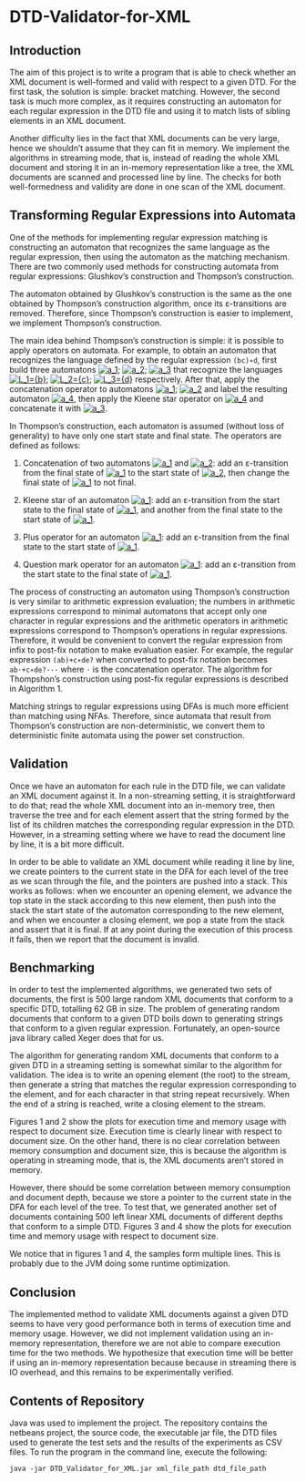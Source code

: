 # DTD-Validator-for-XML

## Introduction

The aim of this project is to write a program that is able to check whether an XML document is well-formed and valid with respect to a given DTD. For the first task, the solution is simple: bracket matching. However, the second task is much more complex, as it requires constructing an automaton for each regular expression in the DTD file and using it to match lists of sibling elements in an XML document.

Another difficulty lies in the fact that XML documents can be very large, hence we shouldn’t assume that they can fit in memory. We implement the algorithms in streaming mode, that is, instead of reading the whole XML document and storing it in an in-memory representation like a tree, the XML documents are scanned and processed line by line. The checks for both well-formedness and validity are done in one scan of the XML document.

## Transforming Regular Expressions into Automata

One of the methods for implementing regular expression matching is constructing an automaton that recognizes the same language as the regular expression, then using the automaton as the matching mechanism. There are two commonly used methods for constructing automata from regular expressions: Glushkov’s construction and Thompson’s construction.

The automaton obtained by Glushkov’s construction is the same as the one obtained by Thompson’s construction algorithm, once its ε-transitions are removed. Therefore, since Thompson’s construction is easier to implement, we implement Thompson’s construction.

The main idea behind Thompson’s construction is simple: it is possible to apply operators on automata. For example, to obtain an automaton that recognizes the language defined by the regular expression `(bc)∗d`, first build three automatons <a href="https://www.codecogs.com/eqnedit.php?latex=a_1" target="_blank"><img src="https://latex.codecogs.com/gif.latex?a_1" title="a_1" /></a>; <a href="https://www.codecogs.com/eqnedit.php?latex=a_2" target="_blank"><img src="https://latex.codecogs.com/gif.latex?a_2" title="a_2" /></a>; <a href="https://www.codecogs.com/eqnedit.php?latex=a_3" target="_blank"><img src="https://latex.codecogs.com/gif.latex?a_3" title="a_3" /></a> that recognize the languages <a href="https://www.codecogs.com/eqnedit.php?latex=L_1={b}" target="_blank"><img src="https://latex.codecogs.com/gif.latex?L_1={b}" title="L_1={b}" /></a>; <a href="https://www.codecogs.com/eqnedit.php?latex=L_2={c}" target="_blank"><img src="https://latex.codecogs.com/gif.latex?L_2={c}" title="L_2={c}" /></a>; <a href="https://www.codecogs.com/eqnedit.php?latex=L_3={d}" target="_blank"><img src="https://latex.codecogs.com/gif.latex?L_3={d}" title="L_3={d}" /></a> respectively. After that, apply the concatenation operator to automatons <a href="https://www.codecogs.com/eqnedit.php?latex=a_1" target="_blank"><img src="https://latex.codecogs.com/gif.latex?a_1" title="a_1" /></a>; <a href="https://www.codecogs.com/eqnedit.php?latex=a_2" target="_blank"><img src="https://latex.codecogs.com/gif.latex?a_2" title="a_2" /></a> and label the resulting automaton <a href="https://www.codecogs.com/eqnedit.php?latex=a_4" target="_blank"><img src="https://latex.codecogs.com/gif.latex?a_4" title="a_4" /></a>, then apply the Kleene star operator on <a href="https://www.codecogs.com/eqnedit.php?latex=a_4" target="_blank"><img src="https://latex.codecogs.com/gif.latex?a_4" title="a_4" /></a> and concatenate it with <a href="https://www.codecogs.com/eqnedit.php?latex=a_3" target="_blank"><img src="https://latex.codecogs.com/gif.latex?a_3" title="a_3" /></a>.

In Thompson’s construction, each automaton is assumed (without loss of generality) to have only one start state and final state. The operators are defined as follows:

1. Concatenation of two automatons <a href="https://www.codecogs.com/eqnedit.php?latex=a_1" target="_blank"><img src="https://latex.codecogs.com/gif.latex?a_1" title="a_1" /></a> and <a href="https://www.codecogs.com/eqnedit.php?latex=a_2" target="_blank"><img src="https://latex.codecogs.com/gif.latex?a_2" title="a_2" /></a>: add an ε-transition from the final state of <a href="https://www.codecogs.com/eqnedit.php?latex=a_1" target="_blank"><img src="https://latex.codecogs.com/gif.latex?a_1" title="a_1" /></a> to the start state of <a href="https://www.codecogs.com/eqnedit.php?latex=a_2" target="_blank"><img src="https://latex.codecogs.com/gif.latex?a_2" title="a_2" /></a>, then change the final state of <a href="https://www.codecogs.com/eqnedit.php?latex=a_1" target="_blank"><img src="https://latex.codecogs.com/gif.latex?a_1" title="a_1" /></a> to not final.

2. Kleene star of an automaton <a href="https://www.codecogs.com/eqnedit.php?latex=a_1" target="_blank"><img src="https://latex.codecogs.com/gif.latex?a_1" title="a_1" /></a>: add an ε-transition from the start state to the final state of <a href="https://www.codecogs.com/eqnedit.php?latex=a_1" target="_blank"><img src="https://latex.codecogs.com/gif.latex?a_1" title="a_1" /></a>, and another from the final state to the start state of <a href="https://www.codecogs.com/eqnedit.php?latex=a_1" target="_blank"><img src="https://latex.codecogs.com/gif.latex?a_1" title="a_1" /></a>.

3. Plus operator for an automaton <a href="https://www.codecogs.com/eqnedit.php?latex=a_1" target="_blank"><img src="https://latex.codecogs.com/gif.latex?a_1" title="a_1" /></a>: add an ε-transition from the final state to the start state of <a href="https://www.codecogs.com/eqnedit.php?latex=a_1" target="_blank"><img src="https://latex.codecogs.com/gif.latex?a_1" title="a_1" /></a>.

4. Question mark operator for an automaton <a href="https://www.codecogs.com/eqnedit.php?latex=a_1" target="_blank"><img src="https://latex.codecogs.com/gif.latex?a_1" title="a_1" /></a>: add an ε-transition from the start state to the final state of <a href="https://www.codecogs.com/eqnedit.php?latex=a_1" target="_blank"><img src="https://latex.codecogs.com/gif.latex?a_1" title="a_1" /></a>.

The process of constructing an automaton using Thompson’s construction is very similar to arithmetic expression evaluation; the numbers in arithmetic expressions correspond to minimal automatons that accept only one character in regular expressions and the arithmetic operators in arithmetic expressions correspond to Thompson’s operations in regular expressions. Therefore, it would be convenient to convert the regular expression from infix to post-fix notation to make evaluation easier. For example, the regular expression `(ab)+c∗de?` when converted to post-fix notation becomes `ab·+c∗de?···` where `·` is the concatenation operator. The algorithm for Thompshon’s construction using post-fix regular expressions is described in Algorithm 1.

Matching strings to regular expressions using DFAs is much more efficient than matching using NFAs. Therefore, since automata that result from Thompson’s construction are non-deterministic, we convert them to deterministic finite automata using the power set construction.

## Validation

Once we have an automaton for each rule in the DTD file, we can validate an XML document against it. In a non-streaming setting, it is straightforward to do that; read the whole XML document into an in-memory tree, then traverse the tree and for each element assert that the string formed by the list of its children matches the corresponding regular expression in the DTD. However, in a streaming setting where we have to read the document line by line, it is a bit more difficult.

In order to be able to validate an XML document while reading it line by line, we create pointers to the current state in the DFA for each level of the tree as we scan through the file, and the pointers are pushed into a stack. This works as follows: when we encounter an opening element, we advance the top state in the stack according to this new element, then push into the stack the start state of the automaton corresponding to the new element, and when we encounter a closing element, we pop a state from the stack and assert that it is final. If at any point during the execution of this process it fails, then we report that the document is invalid.

## Benchmarking

In order to test the implemented algorithms, we generated two sets of documents, the first is 500 large random XML documents that conform to a specific DTD, totalling 62 GB in size. The problem of generating random documents that conform to a given DTD boils down to generating strings that conform to a given regular expression. Fortunately, an open-source java library called Xeger does that for us.

The algorithm for generating random XML documents that conform to a given DTD in a streaming setting is somewhat similar to the algorithm for validation. The idea is to write an opening element (the root) to the stream, then generate a string that matches the regular expression corresponding to the element, and for each character in that string repeat recursively. When the end of a string is reached, write a closing element to the stream.

Figures 1 and 2 show the plots for execution time and memory usage with respect to document size. Execution time is clearly linear with respect to document size. On the other hand, there is no clear correlation between memory consumption and document size, this is because the algorithm is operating in streaming mode, that is, the XML documents aren’t stored in memory.

However, there should be some correlation between memory consumption and document depth, because we store a pointer to the current state in the DFA for each level of the tree. To test that, we generated another set of documents containing 500 left linear XML documents of different depths that conform to a simple DTD. Figures 3 and 4 show the plots for execution time and memory usage with respect to document size.

We notice that in figures 1 and 4, the samples form multiple lines. This is probably due to the JVM doing some runtime optimization.

## Conclusion

The implemented method to validate XML documents against a given DTD seems to have very good performance both in terms of execution time and memory usage. However, we did not implement validation using an in-memory representation, therefore we are not able to compare execution time for the two methods. We hypothesize that execution time will be better if using an in-memory representation because because in streaming there is IO overhead, and this remains to be experimentally verified.

## Contents of Repository

Java was used to implement the project. The repository contains the netbeans project, the source code, the executable jar file, the DTD files used to generate the test sets and the results of the experiments as CSV files. To run the program in the command line, execute the following:

`java -jar DTD_Validator_for_XML.jar xml_file_path dtd_file_path`
